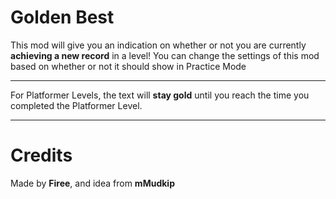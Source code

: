 # Golden Best
This mod will give you an indication on whether or not you are currently **achieving a new record** in a level!
You can change the settings of this mod based on whether or not it should show in Practice Mode

---
For Platformer Levels, the text will **stay gold** until you reach the time you completed the Platformer Level.

---
# Credits
Made by **Firee**, and idea from **mMudkip**
